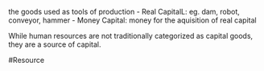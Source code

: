 the goods used as tools of production
	- Real CapitalL: eg. dam, robot, conveyor,  hammer
	- Money Capital: money for the aquisition of real capital

While human resources are not traditionally categorized as capital goods, they are a source of capital.

#Resource 